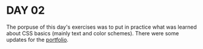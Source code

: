 # DAY 02

The porpuse of this day's exercises was to put in practice what was learned about CSS basics (mainly text and color schemes). There were some updates for the [portfolio](https://pauloeliezerg.github.io/).
